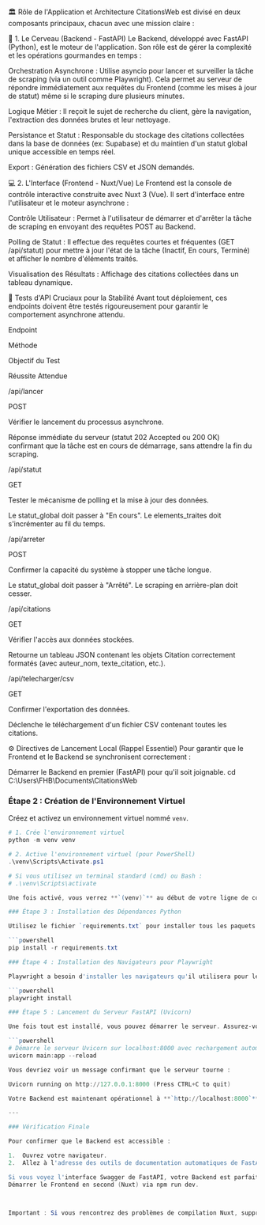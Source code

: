 🏛️ Rôle de l'Application et Architecture
CitationsWeb est divisé en deux composants principaux, chacun avec une mission claire :

🧠 1. Le Cerveau (Backend - FastAPI)
Le Backend, développé avec FastAPI (Python), est le moteur de l'application. Son rôle est de gérer la complexité et les opérations gourmandes en temps :

Orchestration Asynchrone : Utilise asyncio pour lancer et surveiller la tâche de scraping (via un outil comme Playwright). Cela permet au serveur de répondre immédiatement aux requêtes du Frontend (comme les mises à jour de statut) même si le scraping dure plusieurs minutes.

Logique Métier : Il reçoit le sujet de recherche du client, gère la navigation, l'extraction des données brutes et leur nettoyage.

Persistance et Statut : Responsable du stockage des citations collectées dans la base de données (ex: Supabase) et du maintien d'un statut global unique accessible en temps réel.

Export : Génération des fichiers CSV et JSON demandés.

💻 2. L'Interface (Frontend - Nuxt/Vue)
Le Frontend est la console de contrôle interactive construite avec Nuxt 3 (Vue). Il sert d'interface entre l'utilisateur et le moteur asynchrone :

Contrôle Utilisateur : Permet à l'utilisateur de démarrer et d'arrêter la tâche de scraping en envoyant des requêtes POST au Backend.

Polling de Statut : Il effectue des requêtes courtes et fréquentes (GET /api/statut) pour mettre à jour l'état de la tâche (Inactif, En cours, Terminé) et afficher le nombre d'éléments traités.

Visualisation des Résultats : Affichage des citations collectées dans un tableau dynamique.

🧪 Tests d'API Cruciaux pour la Stabilité
Avant tout déploiement, ces endpoints doivent être testés rigoureusement pour garantir le comportement asynchrone attendu.

Endpoint

Méthode

Objectif du Test

Réussite Attendue

/api/lancer

POST

Vérifier le lancement du processus asynchrone.

Réponse immédiate du serveur (statut 202 Accepted ou 200 OK) confirmant que la tâche est en cours de démarrage, sans attendre la fin du scraping.

/api/statut

GET

Tester le mécanisme de polling et la mise à jour des données.

Le statut_global doit passer à "En cours". Le elements_traites doit s'incrémenter au fil du temps.

/api/arreter

POST

Confirmer la capacité du système à stopper une tâche longue.

Le statut_global doit passer à "Arrêté". Le scraping en arrière-plan doit cesser.

/api/citations

GET

Vérifier l'accès aux données stockées.

Retourne un tableau JSON contenant les objets Citation correctement formatés (avec auteur_nom, texte_citation, etc.).

/api/telecharger/csv

GET

Confirmer l'exportation des données.

Déclenche le téléchargement d'un fichier CSV contenant toutes les citations.

⚙️ Directives de Lancement Local (Rappel Essentiel)
Pour garantir que le Frontend et le Backend se synchronisent correctement :

Démarrer le Backend en premier (FastAPI) pour qu'il soit joignable.
cd C:\Users\FHB\Documents\CitationsWeb

### Étape 2 : Création de l'Environnement Virtuel

Créez et activez un environnement virtuel nommé `venv`.

```powershell
# 1. Crée l'environnement virtuel
python -m venv venv

# 2. Active l'environnement virtuel (pour PowerShell)
.\venv\Scripts\Activate.ps1

# Si vous utilisez un terminal standard (cmd) ou Bash :
# .\venv\Scripts\activate

Une fois activé, vous verrez **`(venv)`** au début de votre ligne de commande.

### Étape 3 : Installation des Dépendances Python

Utilisez le fichier `requirements.txt` pour installer tous les paquets en une seule commande :

```powershell
pip install -r requirements.txt

### Étape 4 : Installation des Navigateurs pour Playwright

Playwright a besoin d'installer les navigateurs qu'il utilisera pour le scraping (Chromium, Firefox, WebKit).

```powershell
playwright install

### Étape 5 : Lancement du Serveur FastAPI (Uvicorn)

Une fois tout est installé, vous pouvez démarrer le serveur. Assurez-vous que votre fichier principal FastAPI est nommé **`main.py`** et que l'objet principal de l'application est nommé **`app`**.

```powershell
# Démarre le serveur Uvicorn sur localhost:8000 avec rechargement automatique
uvicorn main:app --reload

Vous devriez voir un message confirmant que le serveur tourne :

Uvicorn running on http://127.0.0.1:8000 (Press CTRL+C to quit)

Votre Backend est maintenant opérationnel à **`http://localhost:8000`** et prêt à communiquer avec le Frontend Nuxt !

---

### Vérification Finale

Pour confirmer que le Backend est accessible :

1.  Ouvrez votre navigateur.
2.  Allez à l'adresse des outils de documentation automatiques de FastAPI : **`http://localhost:8000/docs`**.

Si vous voyez l'interface Swagger de FastAPI, votre Backend est parfaitement configuré. Vous pouvez alors lancer le Frontend avec `npm run dev`.
Démarrer le Frontend en second (Nuxt) via npm run dev.



Important : Si vous rencontrez des problèmes de compilation Nuxt, supprimez toujours les dossiers .nuxt, node_modules et package-lock.json avant de lancer un npm install pour garantir une reconstitution propre de l'environnement.
